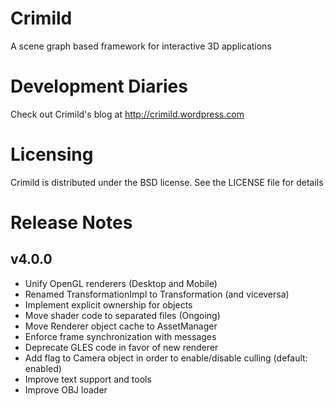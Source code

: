 Crimild
=======
A scene graph based framework for interactive 3D applications

Development Diaries
===================
Check out Crimild's blog at http://crimild.wordpress.com

Licensing
=========
Crimild is distributed under the BSD license. See the LICENSE file for details

Release Notes
=============

v4.0.0
------
* Unify OpenGL renderers (Desktop and Mobile)
* Renamed TransformationImpl to Transformation (and viceversa)
* Implement explicit ownership for objects
* Move shader code to separated files (Ongoing)
* Move Renderer object cache to AssetManager
* Enforce frame synchronization with messages
* Deprecate GLES code in favor of new renderer
* Add flag to Camera object in order to enable/disable culling (default: enabled)
* Improve text support and tools
* Improve OBJ loader

